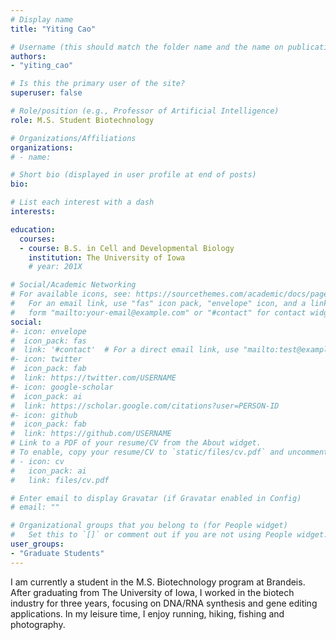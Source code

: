 ```yaml
---
# Display name
title: "Yiting Cao"

# Username (this should match the folder name and the name on publications)
authors:
- "yiting_cao"

# Is this the primary user of the site?
superuser: false

# Role/position (e.g., Professor of Artificial Intelligence)
role: M.S. Student Biotechnology

# Organizations/Affiliations
organizations:
# - name:

# Short bio (displayed in user profile at end of posts)
bio: 

# List each interest with a dash
interests:

education:
  courses:
  - course: B.S. in Cell and Developmental Biology
    institution: The University of Iowa
    # year: 201X

# Social/Academic Networking
# For available icons, see: https://sourcethemes.com/academic/docs/page-builder/#icons
#   For an email link, use "fas" icon pack, "envelope" icon, and a link in the
#   form "mailto:your-email@example.com" or "#contact" for contact widget.
social:
#- icon: envelope
#  icon_pack: fas
#  link: '#contact'  # For a direct email link, use "mailto:test@example.org".
#- icon: twitter
#  icon_pack: fab
#  link: https://twitter.com/USERNAME
#- icon: google-scholar
#  icon_pack: ai
#  link: https://scholar.google.com/citations?user=PERSON-ID
#- icon: github
#  icon_pack: fab
#  link: https://github.com/USERNAME
# Link to a PDF of your resume/CV from the About widget.
# To enable, copy your resume/CV to `static/files/cv.pdf` and uncomment the lines below.
# - icon: cv
#   icon_pack: ai
#   link: files/cv.pdf

# Enter email to display Gravatar (if Gravatar enabled in Config)
# email: ""

# Organizational groups that you belong to (for People widget)
#   Set this to `[]` or comment out if you are not using People widget.
user_groups:
- "Graduate Students"
---
```


I am currently a student in the M.S. Biotechnology program at Brandeis. After graduating from The University of Iowa, I worked in the biotech industry for three years, focusing on DNA/RNA synthesis and gene editing applications. In my leisure time, I enjoy running, hiking, fishing and photography.